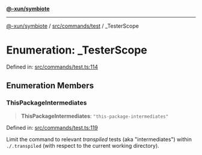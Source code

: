 [**@-xun/symbiote**](../../../../README.md)

***

[@-xun/symbiote](../../../../README.md) / [src/commands/test](../README.md) / \_TesterScope

# Enumeration: \_TesterScope

Defined in: [src/commands/test.ts:114](https://github.com/Xunnamius/symbiote/blob/0557e914d494aeba06238075ebcfa60296d71fba/src/commands/test.ts#L114)

## Enumeration Members

### ThisPackageIntermediates

> **ThisPackageIntermediates**: `"this-package-intermediates"`

Defined in: [src/commands/test.ts:119](https://github.com/Xunnamius/symbiote/blob/0557e914d494aeba06238075ebcfa60296d71fba/src/commands/test.ts#L119)

Limit the command to relevant _transpiled_ tests (aka "intermediates")
within `./.transpiled` (with respect to the current working directory).
